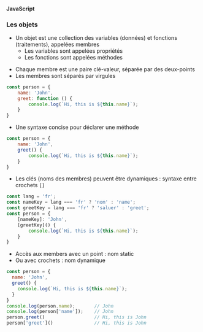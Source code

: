 #### JavaScript
### Les objets

<div class="r-stack">

<div class="fragment fade-out" data-fragment-index="1">

* Un objet est une collection des variables (données) et fonctions (traitements), appelées membres
  * Les variables sont appelées propriétés
  * Les fonctions sont appelées méthodes


</div>
<div class="fragment fade-in-then-out" data-fragment-index="1">

* Chaque membre est une paire clé-valeur, séparée par des deux-points
* Les membres sont séparés par virgules

```javascript
const person = {
    name: 'John',
    greet: function () {
        console.log(`Hi, this is ${this.name}`);
    }
}
```


</div>

<div class="fragment fade-in-then-out" data-fragment-index="2">

* Une syntaxe concise pour déclarer une méthode

```javascript [3-5]
const person = {
    name: 'John',
    greet() {
        console.log(`Hi, this is ${this.name}`);
    }
}
```

</div>

<div class="fragment fade-in-then-out" >

* Les clés (noms des membres) peuvent être dynamiques : syntaxe entre crochets `[]`

```javascript [5,6]
const lang = 'fr';
const nameKey = lang === 'fr' ? 'nom' : 'name';
const greetKey = lang === 'fr' ? 'saluer' : 'greet';
const person = {
    [nameKey]: 'John',
    [greetKey]() {
        console.log(`Hi, this is ${this.name}`);
    }
}
```

</div>

<div class="fragment" >

* Accès aux members avec un point : nom static
* Ou avec crochets : nom dynamique

```javascript [7-10]
const person = {
  name: 'John',
  greet() {
    console.log(`Hi, this is ${this.name}`);
  }
}
console.log(person.name);       // John
console.log(person['name']);    // John
person.greet()                  // Hi, this is John
person['greet']()               // Hi, this is John
```

</div>

</div>
